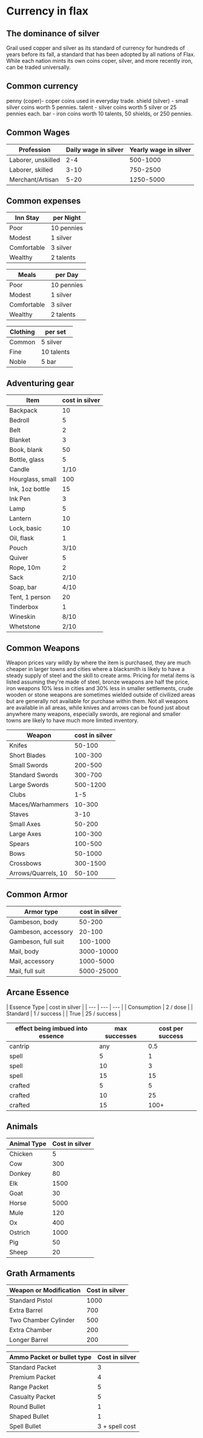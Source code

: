# Currency in flax

## The dominance of silver

Grail used copper and silver as its standard of currency for hundreds of years before its fall, a standard that has been adopted by all nations of Flax. While each nation mints its own coins coper, silver, and more recently iron, can be traded universally.

## Common currency
penny (coper)- coper coins used in everyday trade.
shield (silver) - small silver coins worth 5 pennies.
talent -  silver coins worth 5 silver or 25 pennies each.
bar - iron coins worth 10 talents, 50 shields, or 250 pennies.

## Common Wages

| Profession | Daily wage in silver | Yearly wage in silver |
| --- | --- | --- |
| Laborer, unskilled | 2-4 | 500-1000 |
| Laborer, skilled | 3-10 | 750-2500 |
| Merchant/Artisan | 5-20 | 1250-5000 |

## Common expenses

| Inn Stay  | per Night |
| --- | --- |
| Poor   |  10 pennies |
| Modest   | 1 silver  |
| Comfortable   | 3 silver  |
| Wealthy  | 2 talents  |

| Meals  | per Day |
| --- | --- |
| Poor   |  10 pennies |
| Modest   | 1 silver  |
| Comfortable   | 3 silver  |
| Wealthy  | 2 talents  |

| Clothing  | per set |
| --- | --- |
| Common   |  5 silver |
| Fine   | 10 talents  |
| Noble   | 5 bar  |

## Adventuring gear

| Item | cost in silver |
| --- | --- |
| Backpack   | 10  |
| Bedroll   | 5 |
| Belt   |  2  |
| Blanket   | 3 |
| Book, blank  | 50  |
| Bottle, glass   | 5   |
| Candle   | 1/10  |
| Hourglass, small  | 100  |
| Ink, 1oz bottle   | 15  |
| Ink Pen   | 3  |
| Lamp  | 5   |
| Lantern   | 10  |
| Lock, basic   | 10  |
| Oil, flask   | 1   |
| Pouch   | 3/10  |
| Quiver   | 5  |
| Rope, 10m   | 2  |
| Sack   | 2/10  |
| Soap, bar   | 4/10  |
| Tent, 1 person   | 20  |
| Tinderbox   | 1   |
| Wineskin   | 8/10  |
| Whetstone   | 2/10  |

## Common Weapons
Weapon prices vary wildly by where the item is purchased, they are much cheaper in larger towns and cities where a blacksmith is likely to have a steady supply of steel and the skill to create arms. Pricing for metal items is listed assuming they're made of steel, bronze weapons are half the price, iron weapons 10% less in cities and 30% less in smaller settlements, crude wooden or stone weapons are sometimes wielded outside of civilized areas but are generally not available for purchase within them. Not all weapons are available in all areas, while knives and arrows can be found just about anywhere many weapons, especially swords, are regional and smaller towns are likely to have much more limited inventory.

| Weapon | cost in silver |
| --- | --- |
| Knifes   | 50-100 |
| Short Blades | 100-300 |
| Small Swords  |  200-500 |
| Standard Swords   | 300-700  |
| Large Swords   | 500-1200  |
| Clubs   | 1-5  |
| Maces/Warhammers | 10-300 |
| Staves   | 3-10 |
| Small Axes  | 50-200 |
| Large Axes   | 100-300  |
| Spears   | 100-500 |
| Bows   | 50-1000|
| Crossbows   | 300-1500 |
| Arrows/Quarrels, 10   | 50-100 |


## Common Armor

| Armor type | cost in silver |
| --- | --- |
| Gambeson, body   | 50-200 |
| Gambeson, accessory   | 20-100 |
| Gambeson, full suit   | 100-1000 |
| Mail, body   | 3000-10000 |
| Mail, accessory   | 1000-5000 |
| Mail, full suit   | 5000-25000 |


## Arcane Essence

| Essence Type | cost in silver |
| --- | --- | --- |
| Consumption  | 2 / dose |
| Standard   | 1 / success |
| True  | 25 / success |

| effect being imbued into essence | max successes | cost per success|
| --- | --- | --- |
| cantrip | any  | 0.5 |
| spell | 5 | 1 |
| spell | 10 | 3 |
| spell | 15  | 15 |
| crafted | 5  | 5 |
| crafted | 10 | 25 |
| crafted | 15 | 100+ |

## Animals

| Animal Type | Cost in silver |
| --- | --- |
| Chicken | 5 |
| Cow | 300 |
| Donkey | 80 |
| Elk   | 1500 |
| Goat   | 30 |
| Horse   | 5000 |
| Mule   | 120 |
| Ox   | 400 |
| Ostrich   | 1000 |
| Pig   | 50 |
| Sheep   | 20 |

## Grath Armaments
| Weapon or Modification | Cost in silver |
| --- | --- |
| Standard Pistol   | 1000 |
| Extra Barrel   | 700 |
| Two Chamber Cylinder | 500 |
| Extra Chamber   | 200 |
| Longer Barrel   | 200 |

| Ammo Packet or bullet type | Cost in silver |
| --- | --- |
| Standard Packet   | 3 |
| Premium Packet   | 4 |
| Range Packet   | 5 |
| Casualty Packet   | 5 |
| Round Bullet   | 1 |
| Shaped Bullet   | 1 |
| Spell Bullet   | 3 + spell cost |
